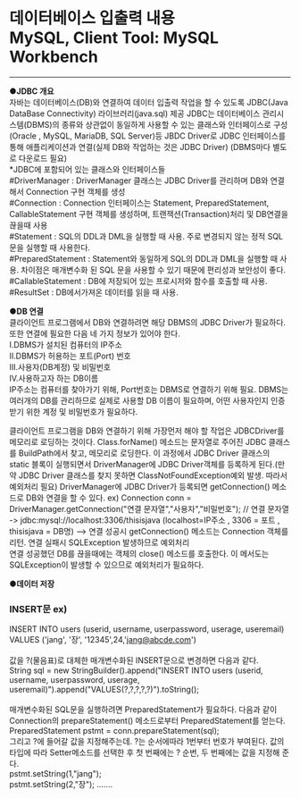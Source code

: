 # 데이터베이스 입출력 내용  <br>MySQL, Client Tool: MySQL Workbench</br>
----------------------------------------------------------------------
**●JDBC 개요**</br>
자바는 데이터베이스(DB)와 연결하여 데이터 입출력 작업을 할 수 있도록 JDBC(Java DataBase Connectivity) 라이브러리(java.sql) 제공
JDBC는 데이터베이스 관리시스템(DBMS)의 종류와 상관없이 동일하게 사용할 수 있는 클래스와 인터페이스로 구성
(Oracle , MySQL, MariaDB, SQL Server)등 JBDC Driver로 JDBC 인터페이스를 통해 애플리케이션과 연결(실제 DB와 작업하는 것은 JDBC Driver) (DBMS마다 별도로 다운로드 필요)</br>
  *JDBC에 포함되어 있는 클래스와 인터페이스들</br>
  #DriverManager : DriverManager 클래스는 JDBC Driver를 관리하며 DB와 연결해서 Connection 구현 객체를 생성</br>
  #Connection : Connection 인터페이스는 Statement, PreparedStatement, CallableStatement 구현 객체를 생성하며, 트랜잭션(Transaction)처리 및 DB연결을 끊을때 사용</br>
  #Statement : SQL의 DDL과 DML을 실행할 때 사용. 주로 변경되지 않는 정적 SQL 문을 실행할 때 사용한다.</br>
  #PreparedStatement : Statement와 동일하게 SQL의 DDL과 DML을 실행할 때 사용. 차이점은 매개변수화 된 SQL 문을 사용할 수 있기 때문에 편리성과 보안성이 좋다.</br>
  #CallableStatement : DB에 저장되어 있는 프로시저와 함수를 호출할 때 사용.</br>
  #ResultSet : DB에서가져온 데이터를 읽을 때 사용.</br>

**●DB 연결**</br>
클라이언트 프로그램에서 DB와 연결하려면 해당 DBMS의 JDBC Driver가 필요하다. 또한 연결에 필요한 다음 네 가지 정보가 있어야 한다.
</br>Ⅰ.DBMS가 설치된 컴퓨터의 IP주소
</br>Ⅱ.DBMS가 허용하는 포트(Port) 번호
</br>Ⅲ.사용자(DB계정) 및 비밀번호
</br>Ⅳ.사용하고자 하는 DB이름</br>
IP주소는 컴퓨터를 찾아가기 위해, Port번호는 DBMS로 연결하기 위해 필요. DBMS는 여러개의 DB를 관리하므로 실제로 사용할 DB 이름이 필요하며, 어떤 사용자인지 인증받기 위한 계정 및 비밀번호가 필요하다. 

클라이언트 프로그램을 DB와 연결하기 위해 가장먼저 해야 할 작업은 JDBCDriver를 메모리로 로딩하는 것이다. Class.forName() 메소드는 문자열로 주어진 JDBC 클래스를 BuildPath에서 찾고, 메모리로 로딩한다.
이 과정에서 JDBC Driver 클래스의 static 블록이 실행되면서 DriverManager에 JDBC Driver객체를 등록하게 된다.(만약 JDBC Driver 클래스를 찾지 못하면 ClassNotFoundException예외 발생. 따라서 예외처리 필요)
DriverManager에 JDBC Driver가 등록되면 getConnection() 메소드로 DB와 연결을 할 수 있다.
ex) Connection conn = DriverManager.getConnection("연결 문자열","사용자","비밀번호");
// 연결 문자열 -> jdbc:mysql://localhost:3306/thisisjava (localhost=IP주소 , 3306 = 포트 , thisisjava = DB명)
--> 연결 성공시 getConnection() 메소드는 Connection 객체를 리턴. 연결 실패시 SQLException 발생하므로 예외처리 
</br>
연결 성공했던 DB를 끊을때에는 객체의 close() 메소드를 호출한다. 이 메서도는 SQLException이 발생할 수 있으므로 예외처리가 필요하다.

**●데이터 저장**</br>
### INSERT문 ex)</br>
INSERT INTO users (userid, username, userpassword, userage, useremail)</br>
VALUES ('jang', '장', '12345',24,'jang@abcde.com')</br></br>
값을 ?(물음표)로 대체한 매개변수화된 INSERT문으로 변경하면 다음과 같다.</br>
String sql = new StringBuilder().append("INSERT INTO users (userid, username, userpassword, userage, useremail)").append("VALUES(?,?,?,?,?)").toString();</br></br>
매개변수화된 SQL문을 실행하려면 PreparedStatement가 필요하다. 다음과 같이 Connection의 prepareStatement() 메소드로부터 PreparedStatement를 얻는다.</br>
PreparedStatement pstmt = conn.prepareStatement(sql);</br>
그리고 ?에 들어갈 값을 지정해주는데. ?는 순서에따라 1번부터 번호가 부여된다. 값의 타입에 따라 Setter메소드를 선택한 후 첫 번째에는 ? 순번, 두 번째에는 값을 지정해 준다.</br>pstmt.setString(1,"jang");</br>
pstmt.setString(2,"장"); .......
